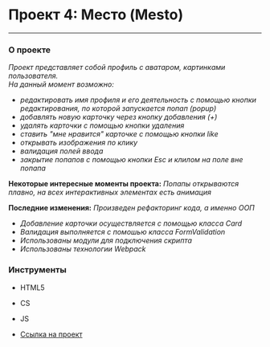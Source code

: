 # Проект 4: Место (Mesto)
--------------------------

### О проекте 

_Проект представляет собой профиль с аватаром, картинками пользователя._   
_На данный момент возможно:_ 
* _редактировать имя профиля и его деятельность с помощью кнопки редактирования, по которой запускается попап (popup)_ 
* _добавлять новую карточку через кнопку добавления (+)_ 
* _удалять карточки с помощью кнопки удаления_ 
* _ставить "мне нравится" карточке с помощью кнопки like_ 
* _открывать изображения по клику_
* _валидация полей ввода_  
* _закрытие попапов с помощью кнопки Esc и клилом на поле вне попапа_  

**Некоторые интересные моменты проекта:** 
_Попапы открываются плавно, на всех интерактивных элементах есть анимация_ 

**Последние изменения:** _Произведен рефакторинг кода, а именно ООП_
* _Добавление карточки осуществляется с помощью класса Card_  
* _Валидация выполняется с помошью класса FormValidation_  
* _Использованы модули для подключения скрипта_  
* _Использованы технологии Webpack_

### Инструменты 

* HTML5 
* CS 
* JS 




* [Ссылка на проект](https://mariaaddict.github.io/mesto/index.html "Мой проект, смотри! :)")